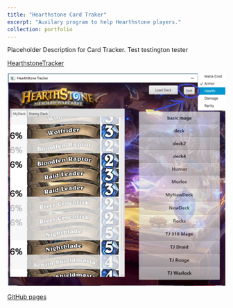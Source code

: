 ```yaml
---
title: "Hearthstone Card Traker"
excerpt: "Auxilary program to help Hearthstone players."
collection: portfolio
---
```


Placeholder Description for Card Tracker. Test testington tester
  
[HearthstoneTracker](https://thparis.github.io/portfolio/HearthstoneTracker.html)  
  
<img src="/_portfolio/HearthstoneTracker.png"
     alt="HearthstoneTracker"/>  

  
   [GitHub pages](https://pages.github.com)
  